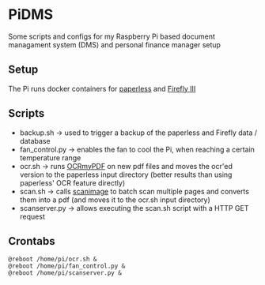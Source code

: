 # PiDMS
Some scripts and configs for my Raspberry Pi based document managament system (DMS) and personal finance manager setup

## Setup
The Pi runs docker containers for [paperless](https://github.com/the-paperless-project/paperless) and [Firefly III](https://github.com/firefly-iii/firefly-iii)

## Scripts
- backup.sh -> used to trigger a backup of the paperless and Firefly data / database
- fan_control.py -> enables the fan to cool the Pi, when reaching a certain temperature range
- ocr.sh -> runs [OCRmyPDF](https://github.com/jbarlow83/OCRmyPDF) on new pdf files and moves the ocr'ed version to the paperless input directory (better results than using paperless' OCR feature directly)
- scan.sh -> calls [scanimage](https://linux.die.net/man/1/scanimage) to batch scan multiple pages and converts them into a pdf (and moves it to the ocr.sh input directory)
- scanserver.py -> allows executing the scan.sh script with a HTTP GET request

## Crontabs
```
@reboot /home/pi/ocr.sh &
@reboot /home/pi/fan_control.py &
@reboot /home/pi/scanserver.py &
```
